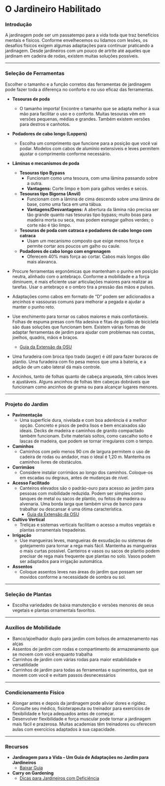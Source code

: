 # O Jardineiro Habilitado

### Introdução

A jardinagem pode ser um passatempo para a vida toda que traz benefícios mentais e físicos. Conforme envelhecemos ou lidamos com lesões, os desafios físicos exigem algumas adaptações para continuar praticando a jardinagem. Desde jardineiros com um pouco de artrite até aqueles que jardinam em cadeira de rodas, existem muitas soluções possíveis.

---

### Seleção de Ferramentas

Escolher o tamanho e a função corretos das ferramentas de jardinagem pode fazer toda a diferença no conforto e no uso eficaz das ferramentas.


- **Tesouras de poda**
  - O tamanho importa! Encontre o tamanho que se adapta melhor à sua mão para facilitar o uso e o conforto. Muitas tesouras vêm em versões pequenas, médias e grandes. Também existem versões para destros e canhotos.
- **Podadores de cabo longo (Loppers)**
  - Escolha um comprimento que funcione para a posição que você vai podar. Modelos com cabos de alumínio extensíveis e leves permitem ajustar o comprimento conforme necessário.
- **Lâminas e mecanismos de poda**
  - **Tesouras tipo Bypass**
    - Funcionam como uma tesoura, com uma lâmina passando sobre a outra.
    - **Vantagens:** Corte limpo e bom para galhos verdes e secos.
  - **Tesouras tipo Bigorna (Anvil)**
    - Funcionam com a lâmina de cima descendo sobre uma lâmina de base, como uma faca em uma tábua.
    - **Vantagens/Desvantagens:** A abertura da lâmina não precisa ser tão grande quanto nas tesouras tipo bypass; muito boas para madeira morta ou seca, mas podem esmagar galhos verdes; o corte não é tão limpo.
  - **Tesouras de poda com catraca e podadores de cabo longo com catraca**
    - Usam um mecanismo composto que exige menos força e permite cortar aos poucos um galho ou caule.
  - **Podadores de cabo longo com engrenagem**
    - Oferecem 40% mais força ao cortar. Cabos mais longos dão mais alavanca.


- Procure ferramentas ergonômicas que mantenham o punho em posição neutra, alinhado com o antebraço. Conforme a mobilidade e a força diminuem, é mais eficiente usar articulações maiores para realizar as tarefas. Usar o antebraço e o ombro tira a pressão das mãos e pulsos.
- Adaptações como cabos em formato de “D” podem ser adicionados a ancinhos e vassouras comuns para melhorar a pegada e ajudar a manter o punho reto.
- Use enchimento para tornar os cabos maiores e mais confortáveis. Folhas de espuma presas com fita adesiva e fitas de guidão de bicicleta são duas soluções que funcionam bem. Existem várias formas de adaptar ferramentas de jardim para ajudar com problemas nas costas, joelhos, quadris, mãos e braços.  
  - [Guia da Extensão da OSU](https://catalog.extension.oregonstate.edu/sites/catalog/files/project/pdf/em8504.pdf)
- Uma furadeira com broca tipo trado (auger) é útil para fazer buracos de plantio. Uma furadeira com fio pesa menos que uma à bateria, e a adição de um cabo lateral dá mais controle.
- Ancinhos, tanto de folhas quanto de cabeça arqueada, têm cabos leves e ajustáveis. Alguns ancinhos de folhas têm cabeças dobráveis que funcionam como ancinhos de grama ou para alcançar lugares menores.

---

### Projeto do Jardim

- **Pavimentação**
  - Uma superfície dura, nivelada e com boa aderência é a melhor opção. Concreto e pisos de pedra lisos e bem encaixados são ideais. Decks de madeira e caminhos de granito compactado também funcionam. Evite materiais soltos, como cascalho solto e lascas de madeira, que podem se tornar irregulares com o tempo.
- **Caminhos**
  - Caminhos com pelo menos 90 cm de largura permitem o uso de cadeira de rodas ou andador, mas o ideal é 1,20 m. Mantenha os caminhos livres de obstáculos.
- **Corrimãos**
  - Considere instalar corrimãos ao longo dos caminhos. Coloque-os em escadas ou degraus, antes de mudanças de nível.
- **Acesso Facilitado**
  - Canteiros elevados são o padrão-ouro para acesso ao jardim para pessoas com mobilidade reduzida. Podem ser simples como tanques de metal ou sacos de plantio, ou feitos de madeira ou alvenaria. Uma borda larga que também sirva de banco para trabalhar ou descansar é uma ótima característica.  
    - [Guia da Extensão da OSU](https://catalog.extension.oregonstate.edu/fs270)
- **Cultivo Vertical**
  - Treliças e sistemas verticais facilitam o acesso a muitos vegetais e plantas ornamentais trepadeiras.
- **Irrigação**
  - Use mangueiras leves, mangueiras de exsudação ou sistemas de gotejamento para tornar a rega mais fácil. Mantenha as mangueiras o mais curtas possível. Canteiros e vasos ou sacos de plantio podem precisar de rega mais frequente que plantas no solo. Vasos podem ser adaptados para irrigação automática.
- **Assentos**
  - Coloque assentos leves nas áreas do jardim que possam ser movidos conforme a necessidade de sombra ou sol.

---

### Seleção de Plantas

- Escolha variedades de baixa manutenção e versões menores de seus vegetais e plantas ornamentais favoritos.

---

### Auxílios de Mobilidade

- Banco/ajoelhador duplo para jardim com bolsos de armazenamento nas alças
- Assentos de jardim com rodas e compartimento de armazenamento que se movem com você enquanto trabalha
- Carrinhos de jardim com várias rodas para maior estabilidade e versatilidade
- Carrinhos de jardim para todas as ferramentas e suprimentos, que se movem com você e evitam passos desnecessários

---

### Condicionamento Físico

- Alongar antes e depois da jardinagem pode aliviar dores e rigidez. Consulte seu médico, fisioterapeuta ou treinador para exercícios de flexibilidade e força adequados antes de começar.
- Desenvolver flexibilidade e força muscular pode tornar a jardinagem mais fácil e prazerosa. Muitas academias têm treinadores ou oferecem aulas com exercícios adaptados à sua capacidade.

---

### Recursos

- **Jardinagem para a Vida – Um Guia de Adaptações no Jardim para Jardineiros**  
  - [Baixar Guia](https://s3.wp.wsu.edu/uploads/sites/2079/2015/12/GFL-booklet-complete.pdf)
- **Carry on Gardening**  
  - [Dicas para Jardineiros com Deficiência](https://www.carryongardening.org.uk/top-tips-for-disabled-gardeners.aspx)
